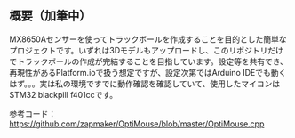## 概要（加筆中）
MX8650Aセンサーを使ってトラックボールを作成することを目的とした簡単なプロジェクトです。いずれは3Dモデルもアップロードし、このリポジトリだけでトラックボールの作成が完結することを目指しています。設定等を共有でき、再現性があるPlatform.ioで扱う想定ですが、設定次第ではArduino IDEでも動くはず。。。実は私の環境ですでに動作確認を確認していて、使用したマイコンはSTM32 blackpill f401ccです。

参考コード：https://github.com/zapmaker/OptiMouse/blob/master/OptiMouse.cpp